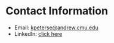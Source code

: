 # Contact Information
- Email: kpeterse@andrew.cmu.edu
- LinkedIn: [click here](www.linkedin.com/in/katherine-kate-petersen-0a2a9121b)
